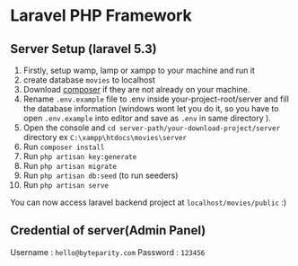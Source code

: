 # Laravel PHP Framework

## Server Setup (laravel 5.3)

1.  Firstly, setup wamp, lamp or xampp to your machine and run it
2.  create database `movies` to localhost
3.  Download [composer](https://getcomposer.org/download/) if they are not already on your machine.
4.  Rename `.env.example` file to .env inside your-project-root/server and fill the database information (windows wont let you do it, so you have to open `.env.example` into editor and save as `.env` in same directory ).
4.  Open the console and `cd server-path/your-download-project/server` directory ex `C:\xampp\htdocs\movies\server`
5.  Run `composer install`
6.  Run `php artisan key:generate`
8.  Run `php artisan migrate`
9.  Run `php artisan db:seed` (to run seeders)
10. Run `php artisan serve`

You can now access laravel backend project at `localhost/movies/public` :)

## Credential of server(Admin Panel)

Username : `hello@byteparity.com`
Password : `123456`